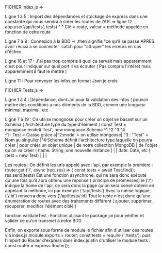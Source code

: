 FICHIER index.js =>

Ligne 1 à 5 : Import des dépendances et stockage de express dans une constante qui nous servira à créer les routes de l'API => 
     ligne 12   app.use('/api/tests', tests)
                             ^          ^
                        Clé = route, valeur = méthode appelée en fonction de cette route
                        


Ligne 7 à 9 : Connexion à la BDD => .then signifie "ce qu'il se passe APRES avoir réussi a se connecter
                                    .catch pour "attraper" les erreurs en cas d'échec
                                    
                                    

Ligne 16 et 17 :  J'ai pas trop compris à quoi ça servait mais apparemment c'est pour indiquer sur quel port il va écouter 
                  ( Pas compris l'intéret mais apparemment il faut le mettre )


Ligne 11 : Pour renvoyer les infos en format Json je crois





FICHIER Tests.js =>

Ligne 1 à 4 : Dépendance, dont Joi pour la validation des infos ( pouvoir mettre des conditions a nos éléments de la BDD, comme 
              une longueur minimal, maximal, etc
              

Ligne 7 à 19 : On utilise mongoose pour créer un objet se basant sur un Schéma ( Architecture type du type d'élément )
               const Test = mongoose.model('Test', new mongoose.Schema 
                      ^1             ^2     ^3                   ^4  
^1 : Test = Classe grâce a|^2:model = on utilise mongoose| ^3 : "Test" = Nom au singulier       |^4:Schema définit l'architecture type 
laquelle on pourra créer  |  pour créer un objet unique  |        de notre collection MongoDB   | de l'objet qu'on va créer ( name: String,
une nouvelle instance     |                              |                                      | date: Date, etc )
(test = new Test)         |                              |                                      |                   



Les routes  : On définit les urls appelé avec l'api, par exemple la première :  router.get ('/', async (req, res) => {
                                                                                const tests = await Test.find();
                                                                                res.send(tests)
Est une fonction asynchrone, qui ne sera donc exécuté qu'une fois qu'il aura obtenu une réponse ( principe de promesses)
le ('/')  indique la home de l'api, ce sera donc la page qu'on sera censé obtenir en appelant la méthode, ici par exemple ('/api/tests')
Avec la même logique, ('/:id') renverra donc vers ('/api/tests/:id)
Tout le reste n'est donc qu'une énumération de routes avec des traitements différent ( ajouter, supprimer, récupérer, modifier l'élément ciblé )



function validateTest : Fonction utilisant le package joi pour vérifier et valider ce qu'on transmet à notre BDD

Enfin, on exporte sous forme de module le fichier afin d'utiliser ces routes via index.js
module.exports = router;
const tests = require ('./tests');
puis l'import du Router d'express dans index.js afin d'utiliser le module tests : const router = express.Router();
